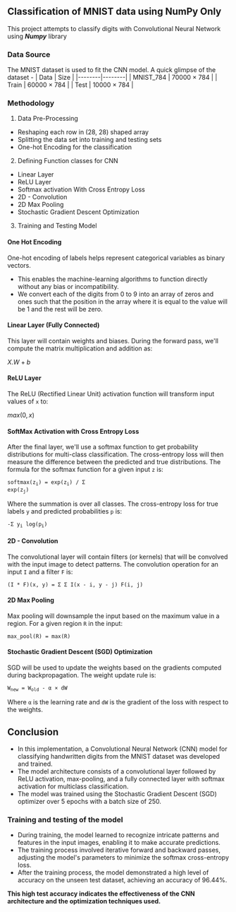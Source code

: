 ## Classification of MNIST data using NumPy Only

This project attempts to classify digits with Convolutional Neural Network using ***Numpy*** library

### Data Source
The MNIST dataset is used to fit the CNN model. 
A quick glimpse of the dataset - 
|  Data  |  Size  |
|--------|--------|
| MNIST_784 | 70000 $\times$ 784 |
| Train | 60000 $\times$ 784 |
| Test  | 10000 $\times$ 784 |

### Methodology

1) Data Pre-Processing

 - Reshaping each row in (28, 28) shaped array
 - Splitting the data set into training and testing sets
 - One-hot Encoding for the classification

2) Defining Function classes for CNN

 - Linear Layer
 - ReLU Layer
 - Softmax activation With Cross Entropy Loss
 - 2D - Convolution
 - 2D Max Pooling
 - Stochastic Gradient Descent Optimization

3) Training and Testing Model

#### One Hot Encoding
One-hot encoding of labels helps represent categorical variables as binary vectors. 
- This enables the machine-learning algorithms to function directly without any bias or incompatibility.
- We convert each of the digits from 0 to 9 into an array of zeros and ones such that the position in the array where it is equal to the value will be 1 and the rest will be zero.

#### Linear Layer (Fully Connected)
This layer will contain weights and biases. 
  During the forward pass, we'll compute the matrix multiplication and addition as:
  
$X.W + b$

#### ReLU Layer
The ReLU (Rectified Linear Unit) activation function will transform input values of <code>x</code> to:

$max(0, x)$

#### SoftMax Activation with Cross Entropy Loss
After the final layer, we'll use a softmax function to get probability distributions for multi-class classification. The cross-entropy loss will then measure the difference between the predicted and true distributions. The formula for the softmax function for a given input 
<code>z</code> is:

<code>softmax(z<sub>i</sub>) = exp(z<sub>i</sub>) / &Sigma; exp(z<sub>j</sub>)</code>

Where the summation is over all classes. The cross-entropy loss for true labels <code>y</code> and predicted probabilities <code>p</code> is:

<code>-&Sigma; y<sub>i</sub> log(p<sub>i</sub>)</code>

#### 2D - Convolution
The convolutional layer will contain filters (or kernels) that will be convolved with the input image to detect patterns. The convolution operation for an input <code>I</code> and a filter <code>F</code> is:

<code>(I &ast; F)(x, y) = &Sigma; &Sigma; I(x - i, y - j) F(i, j)</code>

#### 2D Max Pooling
Max pooling will downsample the input based on the maximum value in a region. For a given region <code>R</code> in the input:

<code>max_pool(R) = max(R)</code>


#### Stochastic Gradient Descent (SGD) Optimization
SGD will be used to update the weights based on the gradients computed during backpropagation. The weight update rule is:

<code>W<sub>new</sub> = W<sub>old</sub> - &alpha; &times; dW</code>

Where <code>&alpha;</code> is the learning rate and <code>dW</code> is the gradient of the loss with respect to the weights.

## Conclusion
- In this implementation, a Convolutional Neural Network (CNN) model for classifying handwritten digits from the MNIST dataset was developed and trained. 
- The model architecture consists of a convolutional layer followed by ReLU activation, max-pooling, and a fully connected layer with softmax activation for multiclass classification.
- The model was trained using the Stochastic Gradient Descent (SGD) optimizer over 5 epochs with a batch size of 250.
### Training and testing of the model
- During training, the model learned to recognize intricate patterns and features in the input images, enabling it to make accurate predictions.
- The training process involved iterative forward and backward passes, adjusting the model's parameters to minimize the softmax cross-entropy loss.
- After the training process, the model demonstrated a high level of accuracy on the unseen test dataset, achieving an accuracy of 96.44%.

<b>This high test accuracy indicates the effectiveness of the CNN architecture and the optimization techniques used.</b>
